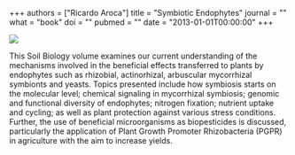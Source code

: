 +++
authors = ["Ricardo Aroca"]
title = "Symbiotic Endophytes"
journal = ""
what = "book"
doi = ""
pubmed = ""
date = "2013-01-01T00:00:00"
+++

![](/media/endophytes.jpg)

This Soil Biology volume examines our current understanding of the mechanisms involved in the beneficial effects transferred to plants by endophytes such as rhizobial, actinorhizal, arbuscular mycorrhizal symbionts and yeasts.
Topics presented include how symbiosis starts on the molecular level; chemical signaling in mycorrhizal symbiosis; genomic and functional diversity of endophytes; nitrogen fixation; nutrient uptake and cycling; as well as plant protection against various stress conditions. Further, the use of beneficial microorganisms as biopesticides is discussed, particularly the application of Plant Growth Promoter Rhizobacteria (PGPR) in agriculture with the aim to increase yields.
